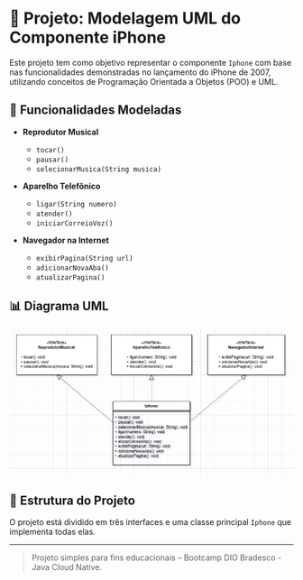 # 📱 Projeto: Modelagem UML do Componente iPhone

Este projeto tem como objetivo representar o componente `Iphone` com base nas funcionalidades demonstradas no lançamento do iPhone de 2007, utilizando conceitos de Programação Orientada a Objetos (POO) e UML.

## 🧩 Funcionalidades Modeladas

- **Reprodutor Musical**
  - `tocar()`
  - `pausar()`
  - `selecionarMusica(String musica)`

- **Aparelho Telefônico**
  - `ligar(String numero)`
  - `atender()`
  - `iniciarCorreioVoz()`

- **Navegador na Internet**
  - `exibirPagina(String url)`
  - `adicionarNovaAba()`
  - `atualizarPagina()`

## 📊 Diagrama UML

![Diagrama UML do iPhone](./resources/Diagrama_Iphone.drawio.png)

## 📁 Estrutura do Projeto

O projeto está dividido em três interfaces e uma classe principal `Iphone` que implementa todas elas.

---

> Projeto simples para fins educacionais – Bootcamp DIO Bradesco - Java Cloud Native.
